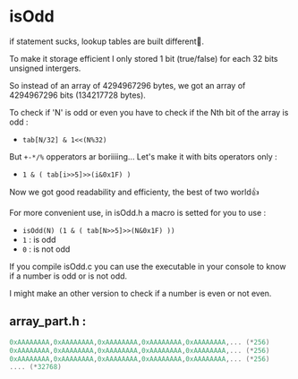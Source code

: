 # isOdd
if statement sucks, lookup tables are built different💪.

To make it storage efficient I only stored 1 bit (true/false) for each 32 bits unsigned intergers.

So instead of an array of 4294967296 bytes, we got an array of 4294967296 bits (134217728 bytes).

To check if 'N' is odd or even you have to check if the Nth bit of the array is odd :
- `tab[N/32] & 1<<(N%32)`

But `+-*/%` opperators ar boriiiing... Let's make it with bits operators only :
- `1 & ( tab[i>>5]>>(i&0x1F) )`

Now we got good readability and efficienty, the best of two world👍

For more convenient use, in isOdd.h a macro is setted for you to use :
- `isOdd(N) (1 & ( tab[N>>5]>>(N&0x1F) ))`
- `1` : is odd
- `0` : is not odd

If you compile isOdd.c you can use the executable in your console to know if a number is odd or is not odd.

I might make an other version to check if a number is even or not even.

## array_part.h :
```c
0xAAAAAAAA,0xAAAAAAAA,0xAAAAAAAA,0xAAAAAAAA,0xAAAAAAAA,... (*256)
0xAAAAAAAA,0xAAAAAAAA,0xAAAAAAAA,0xAAAAAAAA,0xAAAAAAAA,... (*256)
0xAAAAAAAA,0xAAAAAAAA,0xAAAAAAAA,0xAAAAAAAA,0xAAAAAAAA,... (*256)
.... (*32768)
```
